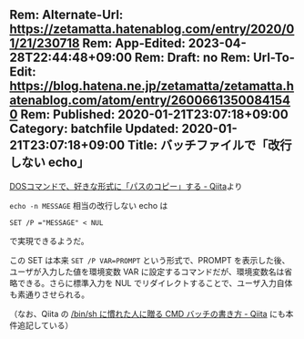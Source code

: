Rem: Alternate-Url: https://zetamatta.hatenablog.com/entry/2020/01/21/230718
Rem: App-Edited: 2023-04-28T22:44:48+09:00
Rem: Draft: no
Rem: Url-To-Edit: https://blog.hatena.ne.jp/zetamatta/zetamatta.hatenablog.com/atom/entry/26006613500841540
Rem: Published: 2020-01-21T23:07:18+09:00
Category: batchfile
Updated: 2020-01-21T23:07:18+09:00
Title: バッチファイルで「改行しない echo」
---
[DOSコマンドで、好きな形式に「パスのコピー」する - Qiita](https://qiita.com/zarukishi/items/6181c1a0390444d00002)より

`echo -n MESSAGE` 相当の改行しない echo は

```
SET /P ="MESSAGE" < NUL
```

で実現できるようだ。

この SET は本来 `SET /P VAR=PROMPT` という形式で、PROMPT を表示した後、ユーザが入力した値を環境変数 VAR に設定するコマンドだが、環境変数名は省略できる。さらに標準入力を NUL でリダイレクトすることで、ユーザ入力自体も素通りさせられる。

（なお、Qiita の [/bin/sh に慣れた人に贈る CMD バッチの書き方 - Qiita](https://qiita.com/zetamatta/items/c250d8e31b59c3aa4936) にも本件追記している）